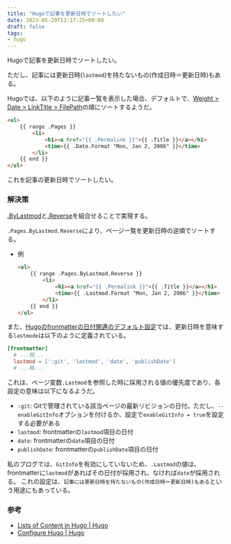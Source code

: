 ```yaml
---
title: "Hugoで記事を更新日時でソートしたい"
date: 2023-05-29T13:17:25+09:00
draft: false
tags:
- hugo
---
```


Hugoで記事を更新日時でソートしたい。

ただし、記事には更新日時(`lastmod`)を持たないもの(作成日時＝更新日時)もある。

<!--more-->

Hugoでは、以下のように記事一覧を表示した場合、デフォルトで、[Weight > Date > LinkTitle > FilePath](https://gohugo.io/templates/lists/#default-weight--date--linktitle--filepath)の順にソートするようだ。

~~~html
<ul>
    {{ range .Pages }}
        <li>
            <h1><a href="{{ .Permalink }}">{{ .Title }}</a></h1>
            <time>{{ .Date.Format "Mon, Jan 2, 2006" }}</time>
        </li>
    {{ end }}
</ul>
~~~

これを記事の更新日時でソートしたい。

### 解決策

[.ByLastmod](https://gohugo.io/templates/lists/#by-last-modified-date)と[.Reverse](https://gohugo.io/templates/lists/#reverse-order)を組合せることで実現する。

`.Pages.ByLastmod.Reverse`により、ページ一覧を更新日時の逆順でソートする。

- 例

    ~~~html
    <ul>
        {{ range .Pages.ByLastmod.Reverse }}
            <li>
                <h1><a href="{{ .Permalink }}">{{ .Title }}</a></h1>
                <time>{{ .Lastmod.Format "Mon, Jan 2, 2006" }}</time>
            </li>
        {{ end }}
    </ul>
    ~~~

また、[Hugoのfronmatterの日付関連のデフォルト設定](https://gohugo.io/getting-started/configuration/#configure-dates)では、更新日時を意味する`lastmode`は以下のように定義されている。

~~~toml
[frontmatter]
  # ...略...
  lastmod = [':git', 'lastmod', 'date', 'publishDate']
  # ...略...
~~~

これは、ページ変数`.Lastmod`を参照した時に採用される値の優先度であり、各設定の意味は以下になるようだ。

- `:git`: Gitで管理されている該当ページの最新リビジョンの日付。ただし、`--enableGitInfo`オプションを付けるか、設定で`enableGitInfo = true`を設定する必要がある
- `lastmod`: frontmatterの`lastmod`項目の日付
- `date`: frontmatterの`date`項目の日付
- `publishDate`: frontmatterの`publishDate`項目の日付

私のブログでは、`GitInfo`を有効にしていないため、`.Lastmod`の値は、frontmatterに`lastmod`があればその日付が採用され、なければ`date`が採用される。
これの設定は、`記事には更新日時を持たないもの(作成日時＝更新日時)もある`という用途にもあっている。

### 参考

- [Lists of Content in Hugo | Hugo](https://gohugo.io/templates/lists/#order-content)
- [Configure Hugo | Hugo](https://gohugo.io/getting-started/configuration/#configure-dates)
